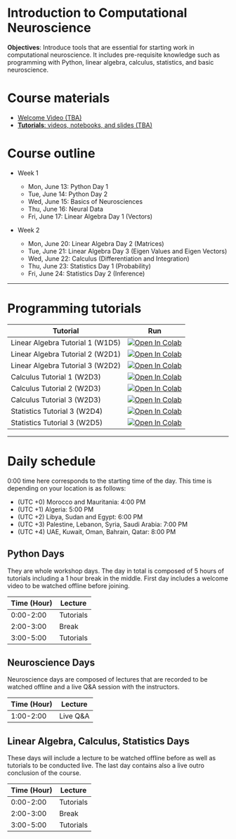 # Introduction to Computational Neuroscience

**Objectives**: Introduce tools that are essential for starting work in computational neuroscience. It includes pre-requisite knowledge such as programming with Python, linear algebra, calculus, statistics, and basic neuroscience.

# Course materials

- [Welcome Video (TBA)](#)
- [**Tutorials**: videos, notebooks, and slides (TBA)](#)

# Course outline

* Week 1
    * Mon, June 13: Python Day 1
    * Tue, June 14: Python Day 2
    * Wed, June 15: Basics of Neurosciences
    * Thu, June 16: Neural Data
    * Fri, June 17: Linear Algebra Day 1 (Vectors)

* Week 2
    * Mon, June 20: Linear Algebra Day 2 (Matrices)
    * Tue, June 21: Linear Algebra Day 3 (Eigen Values and Eigen Vectors)
    * Wed, June 22: Calculus (Differentiation and Integration)
    * Thu, June 23: Statistics Day 1 (Probability)
    * Fri, June 24: Statistics Day 2 (Inference)
----
# Programming tutorials

| Tutorial  | Run |
| --------- | --- |
| Linear Algebra Tutorial 1 (W1D5) | [![Open In Colab](https://colab.research.google.com/assets/colab-badge.svg)](https://colab.research.google.com/github/intro_to_comp_neuro/blob/main/linear_algebra/W1D5_Tutorial1.ipynb) |
| Linear Algebra Tutorial 2 (W2D1) | [![Open In Colab](https://colab.research.google.com/assets/colab-badge.svg)](https://colab.research.google.com/github/intro_to_comp_neuro/blob/main/linear_algebra/W2D1_Tutorial2.ipynb) |
| Linear Algebra Tutorial 3 (W2D2) | [![Open In Colab](https://colab.research.google.com/assets/colab-badge.svg)](https://colab.research.google.com/github/intro_to_comp_neuro/blob/main/linear_algebra/W2D2_Tutorial3.ipynb) |
| Calculus Tutorial 1 (W2D3) | [![Open In Colab](https://colab.research.google.com/assets/colab-badge.svg)](https://colab.research.google.com/github/intro_to_comp_neuro/blob/main/calculus/W2D3_Tutorial1.ipynb) |
| Calculus Tutorial 2 (W2D3) | [![Open In Colab](https://colab.research.google.com/assets/colab-badge.svg)](https://colab.research.google.com/github/intro_to_comp_neuro/blob/main/calculus/W2D3_Tutorial2.ipynb) |
| Calculus Tutorial 3 (W2D3) | [![Open In Colab](https://colab.research.google.com/assets/colab-badge.svg)](https://colab.research.google.com/github/intro_to_comp_neuro/blob/main/calculus/W2D3_Tutorial3.ipynb) |
| Statistics Tutorial 3 (W2D4) | [![Open In Colab](https://colab.research.google.com/assets/colab-badge.svg)](https://colab.research.google.com/github/intro_to_comp_neuro/blob/main/statistics/W2D4_Tutorial1.ipynb) |
| Statistics Tutorial 3 (W2D5) | [![Open In Colab](https://colab.research.google.com/assets/colab-badge.svg)](https://colab.research.google.com/github/intro_to_comp_neuro/blob/main/statistics/W2D5_Tutorial2.ipynb) |

----

# Daily schedule
0:00 time here corresponds to the starting time of the day. This time is depending on your location is as follows:
* (UTC +0) Morocco and Mauritania: 4:00 PM
* (UTC +1) Algeria: 5:00 PM
* (UTC +2) Libya, Sudan and Egypt: 6:00 PM
* (UTC +3) Palestine, Lebanon, Syria, Saudi Arabia: 7:00 PM
* (UTC +4) UAE, Kuwait, Oman, Bahrain, Qatar: 8:00 PM

## Python Days
They are whole workshop days. The day in total is composed of 5 hours of tutorials including a 1 hour break in the middle. 
First day includes a welcome video to be watched offline before joining.

|    Time (Hour)   |    Lecture                            |
|------------------|---------------------------------------|
|    0:00-2:00   |    Tutorials   |   
|    2:00-3:00     |    Break                  |                                      
|    3:00-5:00     |    Tutorials        |

## Neuroscience Days
Neuroscience days are composed of lectures that are recorded to be watched offline and a live Q&A session with the instructors.

|    Time (Hour)   |    Lecture                            |
|------------------|---------------------------------------|
|    1:00-2:00     |    Live Q&A                                |   

## Linear Algebra, Calculus, Statistics Days
These days will include a lecture to be watched offline before as well as tutorials to be conducted live. The last day contains also a live outro conclusion of the course.

|    Time (Hour)   |    Lecture                            |
|------------------|---------------------------------------|
|    0:00-2:00   |    Tutorials   |   
|    2:00-3:00     |    Break                  |                                      
|    3:00-5:00     |    Tutorials        |
